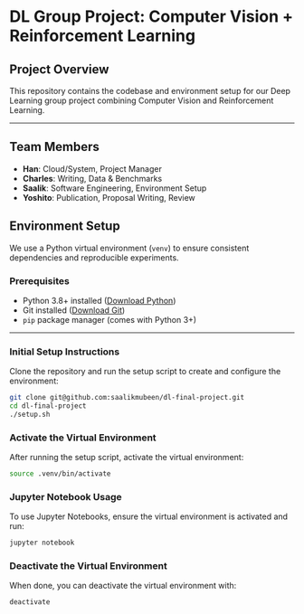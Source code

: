 # DL Group Project: Computer Vision + Reinforcement Learning

## Project Overview

This repository contains the codebase and environment setup for our Deep Learning group project combining Computer Vision and Reinforcement Learning.

---

## Team Members

- **Han**: Cloud/System, Project Manager
- **Charles**: Writing, Data & Benchmarks
- **Saalik**: Software Engineering, Environment Setup
- **Yoshito**: Publication, Proposal Writing, Review

## Environment Setup

We use a Python virtual environment (`venv`) to ensure consistent dependencies and reproducible experiments.

### Prerequisites

- Python 3.8+ installed ([Download Python](https://www.python.org/downloads/))
- Git installed ([Download Git](https://git-scm.com/downloads))
- `pip` package manager (comes with Python 3+)

---

### Initial Setup Instructions

Clone the repository and run the setup script to create and configure the environment:

```bash
git clone git@github.com:saalikmubeen/dl-final-project.git
cd dl-final-project
./setup.sh
```

### Activate the Virtual Environment

After running the setup script, activate the virtual environment:

```bash
source .venv/bin/activate
```

### Jupyter Notebook Usage

To use Jupyter Notebooks, ensure the virtual environment is activated and run:

```bash
jupyter notebook
```

### Deactivate the Virtual Environment

When done, you can deactivate the virtual environment with:

```bash
deactivate
```
